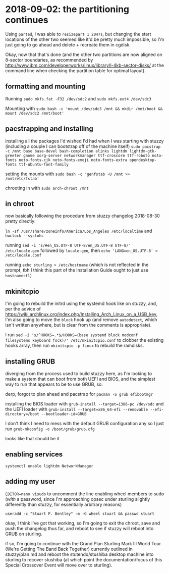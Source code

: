 # 2018-09-02: the partitioning continues

Using `parted`, I was able to `resizepart 1 2047s`, but changing the start locations of the other two seemed like it'd be pretty much impossible, so I'm just going to go ahead and delete + recreate them in cgdisk.

Okay, now that that's done (and the other two partitions are now aligned on 8-sector boundaries, as recommended by http://www.ibm.com/developerworks/linux/library/l-4kb-sector-disks/ at the command line when checking the partition table for optimal layout).

## formatting and mounting

Running `sudo mkfs.fat -F32 /dev/sdc2` and `sudo mkfs.ext4 /dev/sdc3`

Mounting with `sudo bash -c 'mount /dev/sdc3 /mnt && mkdir /mnt/boot && mount /dev/sdc2 /mnt/boot'`

## pacstrapping and installing

installing all the packages I'd wished I'd had when I was starting with stuzzy (including a couple I can bootstrap off of the machine itself) `sudo pacstrap -c /mnt base base-devel bash-completion elinks lightdm lightdm-gtk-greeter gnome xorg-server networkmanager ttf-croscore ttf-roboto noto-fonts noto-fonts-cjk noto-fonts-emoji noto-fonts-extra opendesktop-fonts ttf-ubuntu-font-family`

setting the mounts with `sudo bash -c 'genfstab -U /mnt >> /mnt/etc/fstab'`

chrooting in with `sudo arch-chroot /mnt`

## in chroot

now basically following the procedure from stuzzy changelog 2018-08-30 pretty directly:

`ln -sf /usr/share/zoneinfo/America/Los_Angeles /etc/localtime` and `hwclock --systohc`

running `sed -i 's/#en_US.UTF-8 UTF-8/en_US.UTF-8 UTF-8/' /etc/locale.gen` followed by `locale-gen`, then `echo 'LANG=en_US.UTF-8' > /etc/locale.conf`

running `echo sturling > /etc/hostname` (which is not reflected in the prompt, tbh I think this part of the Installation Guide ought to just use `hostnamectl`)

## mkinitcpio

I'm going to rebuild the initrd using the systemd hook like on stuzzy, and, per the advice of https://wiki.archlinux.org/index.php/Installing_Arch_Linux_on_a_USB_key, I'm also going to move the `block` hook up (and remove `autodetect`, which isn't written anywhere, but is clear from the comments is appropriate).

I run `sed -i 's/^HOOKS=.*$/HOOKS=(base systemd block modconf filesystems keyboard fsck)/' /etc/mkinitcpio.conf` to clobber the existing hooks array, then run `mkinitcpio -p linux` to rebuild the ramdisks.

## installing GRUB

diverging from the process used to build stuzzy here, as I'm looking to make a system that can boot from both UEFI and BIOS, and the simplest way to run that appears to be to use GRUB, so:

derp, forgot to plan ahead and pacstrap for `pacman -S grub efibootmgr`

installing the BIOS loader with `grub-install --target=i386-pc /dev/sdc` and the UEFI loader with `grub-install --target=x86_64-efi --removable --efi-directory=/boot --bootloader-id=GRUB`

I don't think I need to mess with the default GRUB configuration any so I just run `grub-mkconfig -o /boot/grub/grub.cfg`

looks like that should be it

## enabling services

`systemctl enable lightdm NetworkManager`

## adding my user

`EDITOR=nano visudo` to uncomment the line enabling wheel members to sudo (*with* a password, since I'm approaching opsec under sturling slightly differently than stuzzy, for essentially arbitrary reasons)

`useradd -c "Stuart P. Bentley" -m -G wheel stuart && passwd stuart`

okay, I think I've got that working, so I'm going to exit the chroot, save and push the changelog thus far, and reboot to see if stuzzy will reboot into GRUB on sturling.

if so, I'm going to continue with the Grand Plan Sturling Mark III World Tour (We're Getting The Band Back Together) currently outlined in stuzzy/plan.md and reboot the stutendo/stushiba desktop machine into sturling to recover stushiba (at which point the documentation/focus of this Special Crossover Event will move over to sturling).
